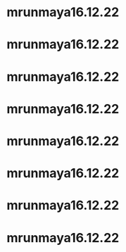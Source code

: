 # mrunmaya16.12.22
# mrunmaya16.12.22
# mrunmaya16.12.22
# mrunmaya16.12.22
# mrunmaya16.12.22
# mrunmaya16.12.22
# mrunmaya16.12.22
# mrunmaya16.12.22
